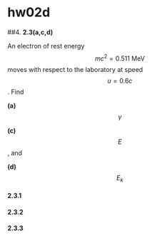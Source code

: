 # hw02d

##4.
**2.3(a,c,d)** 

An electron of rest energy $$mc^2=0.511\:\text{MeV}$$ moves with respect to the laboratory at speed $$u=0.6c$$.  Find

**(a)** $$\gamma$$ 

**(c)** $$E$$, and 

**(d)** $$E_k$$ 


#### 2.3.1

#### 2.3.2

#### 2.3.3